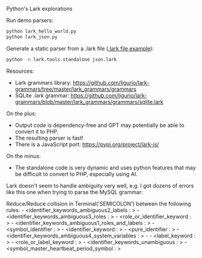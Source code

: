 Python's Lark explorations

Run demo parsers:

```sh
python lark_hello_world.py
python lark_json.py
```

Generate a static parser from a .lark file ([.lark file example](https://github.com/lark-parser/lark/blob/master/lark/grammars/common.lark)):

```sh
python -m lark.tools.standalone json.lark
```

Resources:

* Lark grammars library: https://github.com/ligurio/lark-grammars/tree/master/lark_grammars/grammars
* SQLite .lark grammar: https://github.com/ligurio/lark-grammars/blob/master/lark_grammars/grammars/sqlite.lark

On the plus:

* Output code is dependency-free and GPT may potentially be able to convert it to PHP.
* The resulting parser is fast!
* There is a JavaScript port: https://pypi.org/project/lark-js/

On the minus:

* The standalone code is very dynamic and uses python features that may be difficult to convert to PHP, 
  especially using AI.

Lark doesn't seem to handle ambiguity very well, e.g. I got dozens of errors like
this one when trying to parse the MySQL grammar:


Reduce/Reduce collision in Terminal('SEMICOLON') between the following rules: 
      - <identifier_keywords_ambiguous2_labels : >
      - <identifier_keywords_ambiguous3_roles : >
      - <role_or_identifier_keyword : >
      - <identifier_keywords_ambiguous1_roles_and_labels : >
      - <symbol_identifier : >
      - <identifier_keyword : >
      - <pure_identifier : >
      - <identifier_keywords_ambiguous4_system_variables : >
      - <identifier : >
      - <label_keyword : >
      - <role_or_label_keyword : >
      - <identifier_keywords_unambiguous : >
      - <symbol_master_heartbeat_period_symbol : >
